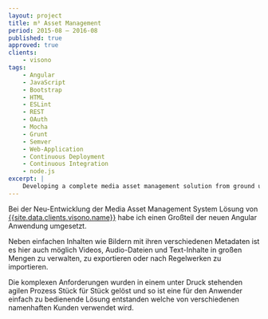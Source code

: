 ```yaml
---
layout: project
title: m³ Asset Management
period: 2015-08 – 2016-08
published: true
approved: true
clients:
    - visono
tags:
    - Angular
    - JavaScript
    - Bootstrap
    - HTML
    - ESLint
    - REST
    - OAuth
    - Mocha
    - Grunt
    - Semver
    - Web-Application
    - Continuous Deployment
    - Continuous Integration
    - node.js
excerpt: |
    Developing a complete media asset management solution from ground up in angular. Services which consume OAuth2 REST API. Unit-Tests and Continuous Integration.
---
```

Bei der Neu-Entwicklung der Media Asset Management System Lösung von [{{site.data.clients.visono.name}}]({{site.data.clients.visono.url}}) habe ich einen Großteil der neuen Angular Anwendung umgesetzt.

Neben einfachen Inhalten wie Bildern mit ihren verschiedenen Metadaten ist es hier auch möglich Videos, Audio-Dateien und Text-Inhalte in großen Mengen zu verwalten, zu exportieren oder nach Regelwerken zu importieren.

Die komplexen Anforderungen wurden in einem unter Druck stehenden agilen Prozess Stück für Stück gelöst und so ist eine für den Anwender einfach zu bedienende Lösung entstanden welche von verschiedenen namenhaften Kunden verwendet wird.

